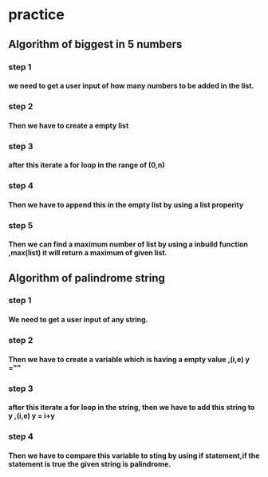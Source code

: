 # practice
## Algorithm of biggest in 5 numbers
### step 1
#### we need to get a user input of how many numbers to be added in the list.
### step 2
#### Then we have to create a empty list
### step 3 
#### after this iterate a for loop in the range of (0,n)
### step 4
#### Then we have to append  this in the empty list by using a list properity
### step 5 
#### Then we can find a maximum number of list by using a inbuild function ,max(list) it will return a maximum of given list.

## Algorithm of palindrome string
### step 1
#### We need to get a user input of any string.
### step 2
#### Then we have to create  a variable which is having a empty value ,(i,e) y =""
### step 3
#### after this iterate a for loop in the string, then we have to add this string to y ,(i,e) y = i+y
### step 4
#### Then we have to compare this variable to sting by using if statement,if the statement is true the given string is palindrome.
